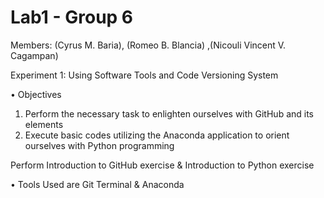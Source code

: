# Lab1 - Group 6
Members: (Cyrus M. Baria), (Romeo B. Blancia) ,(Nicouli Vincent V. Cagampan)

Experiment 1: Using Software Tools and Code Versioning System

•	Objectives 
1.	Perform the necessary task to enlighten ourselves with GitHub and its elements
2.	Execute basic codes utilizing the Anaconda application to orient ourselves with Python programming

Perform Introduction to GitHub exercise & Introduction to Python exercise

•	Tools Used are
Git Terminal &
Anaconda
